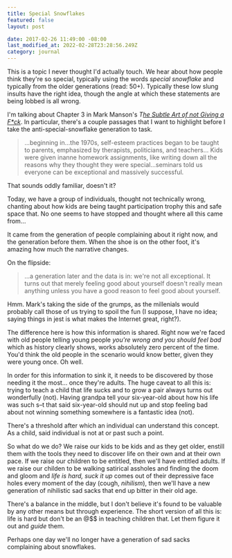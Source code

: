 ```yaml
---
title: Special Snowflakes
featured: false
layout: post

date: 2017-02-26 11:49:00 -08:00
last_modified_at: 2022-02-28T23:28:56.249Z
category: journal
---
```


This is a topic I never thought I'd actually touch. We hear about how people think they're so special, typically using the words _special snowflake_ and typically from the older generations (read: 50+). Typically these low slung insults have the right idea, though the angle at which these statements are being lobbed is all wrong.

I'm talking about Chapter 3 in Mark Manson's _T[he Subtle Art of not Giving a F*ck](http://amzn.to/2lZsL2N)_. In particular, there's a couple passages that I want to highlight before I take the anti-special-snowflake generation to task.

> …beginning in…the 1970s, self-esteem practices began to be taught to parents, emphasized by therapists, politicians, and teachers… Kids were given inanne homework assignments, like writing down all the reasons why they thought they were special…seminars told us everyone can be exceptional and massively successful.

That sounds oddly familiar, doesn't it?

Today, we have a group of individuals, thought not technically wrong, chanting about how kids are being taught participation trophy this and safe space that. No one seems to have stopped and thought where all this came from…

It came from the generation of people complaining about it right now, and the generation before them. When the shoe is on the other foot, it's amazing how much the narrative changes.

On the flipside:

> …a generation later and the data is in: we're not all exceptional. It turns out that merely feeling good about yourself doesn't really mean anything unless you have a good reason to feel good about yourself.

Hmm. Mark's taking the side of the grumps, as the millenials would probably call those of us trying to spoil the fun (I suppose, I have no idea; saying things in jest is what makes the Internet great, right?).

The difference here is how this information is shared. Right now we're faced with old people telling young people _you're wrong and you should feel bad_ which as history clearly shows, works absolutely zero percent of the time. You'd think the old people in the scenario would know better, given they were young once. Oh well.

In order for this information to sink it, it needs to be discovered by those needing it the most… once they're adults. The huge caveat to all this is: trying to teach a child that life sucks and to grow a pair always turns out wonderfully (not). Having grandpa tell your six-year-old about how his life was such s–t that said six-year-old should nut up and stop feeling bad about not winning something somewhere is a fantastic idea (not).

There's a threshold after which an individual can understand this concept. As a child, said individual is not at or past such a point.

So what do we do? We raise our kids to be kids and as they get older, enstill them with the tools they need to discover life on their own and at their own pace. If we raise our children to be entitled, then we'll have entitled adults. If we raise our childen to be walking satirical assholes and finding the doom and gloom and _life is hard, suck it up_ comes out of their depressive face holes every moment of the day (cough, _nihilism_), then we'll have a new generation of nihilistic sad sacks that end up bitter in their old age.

There's a balance in the middle, but I don't believe it's found to be valuable by any other means but through experience. The short version of all this is: life is hard but don't be an @$$ in teaching children that. Let them figure it out and _guide_ them.

Perhaps one day we'll no longer have a generation of sad sacks complaining about snowflakes.


